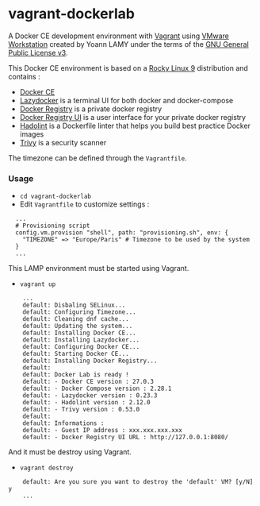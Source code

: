 # vagrant-dockerlab

A Docker CE development environment with [Vagrant](https://www.vagrantup.com/) using [VMware Workstation](https://www.vmware.com/) created by Yoann LAMY under the terms of the [GNU General Public License v3](http://www.gnu.org/licenses/gpl.html).

This Docker CE environment is based on a [Rocky Linux 9](https://rockylinux.org/) distribution and contains :
* [Docker CE](https://www.docker.com/)
* [Lazydocker](https://github.com/jesseduffield/lazydocker) is a terminal UI for both docker and docker-compose
* [Docker Registry](https://hub.docker.com/_/registry) is a private docker registry
* [Docker Registry UI](https://github.com/Joxit/docker-registry-ui) is a user interface for your private docker registry
* [Hadolint](https://github.com/hadolint/hadolint) is a Dockerfile linter that helps you build best practice Docker images
* [Trivy](https://github.com/aquasecurity/trivy) is a security scanner

The timezone can be defined through the ``Vagrantfile``.

### Usage

- ``cd vagrant-dockerlab``
- Edit ``Vagrantfile`` to customize settings :

```
  ...
  # Provisioning script
  config.vm.provision "shell", path: "provisioning.sh", env: {
    "TIMEZONE" => "Europe/Paris" # Timezone to be used by the system
  }
  ...
```

This LAMP environment must be started using Vagrant.

- ``vagrant up``

```
    ...
    default: Disbaling SELinux...
    default: Configuring Timezone...
    default: Cleaning dnf cache...
    default: Updating the system...
    default: Installing Docker CE...
    default: Installing Lazydocker...
    default: Configuring Docker CE...
    default: Starting Docker CE...
    default: Installing Docker Registry...
    default:
    default: Docker Lab is ready !
    default: - Docker CE version : 27.0.3
    default: - Docker Compose version : 2.28.1
    default: - Lazydocker version : 0.23.3
    default: - Hadolint version : 2.12.0
    default: - Trivy version : 0.53.0
    default:
    default: Informations :
    default: - Guest IP address : xxx.xxx.xxx.xxx
    default: - Docker Registry UI URL : http://127.0.0.1:8080/
```

And it must be destroy using Vagrant.

- ``vagrant destroy``

```
    default: Are you sure you want to destroy the 'default' VM? [y/N] y
    ...
```